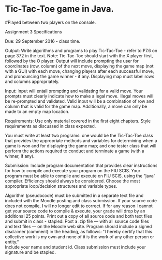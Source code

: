 # Tic-Tac-Toe game in Java. 
#Played between two players on the console.

Assignment 3 Specifications

Due: 29 September 2016 - class time.

Output: Write algorithms and programs to play Tic-Tac-Toe - refer to P7.6 on page 372 in the text. Note: Tic-Tac-Toe should start with the X player first, followed by the O player. Output will include prompting the user for coordinates (row, column) of the next move, displaying the game map (not with a GUI) with each move, changing players after each successful move, and pronouncing the game winner - if any. Displaying map must label rows and columns appropriately.


Input: Input will entail prompting and validating for a valid move. Your prompts must clearly indicate how to make a legal move. Illegal moves will be re-prompted and validated. Valid input will be a combination of row and column that is valid for the game map. Additionally, a move can only be made to an empty map location.


Requirements: Use only material covered in the first eight chapters. Style requirements as discussed in class expected. 

You must write at least two programs: one would be the Tic-Tac-Toe class that provides the appropriate methods and variables for determining when a game is won and for displaying the game map; and one tester class that will perform the actions required to conduct and terminate a game (with a winner, if any). 


Submission: Include program documentation that provides clear instructions for how to compile and execute your program on the FIU SCIS. Your program must be able to compile and execute on FIU SCIS, using the “java” compiler. 
Efficiency should always be considered. Choose the most appropriate loop/decision structures and variable types. 

Algorithm (pseudocode) must be submitted in a separate text file and included with the Moodle posting and class submission. 
If your source code does not compile, I will no longer edit to correct. If for any reason I cannot get your source code to compile & execute, your grade will drop by an additional 25 points.
Print out a copy of all source code and both text files and submit in class - stapled. Post a .zip file — with all source code files and text files — on the Moodle web site.
Program should include a signed disclaimer (comment) in the heading, as follows:
	"I hereby certify that this collective work is my own and none of it is the work of any other person or entity."  
Include your name and student id. Class submission must include your signature and be stapled.
